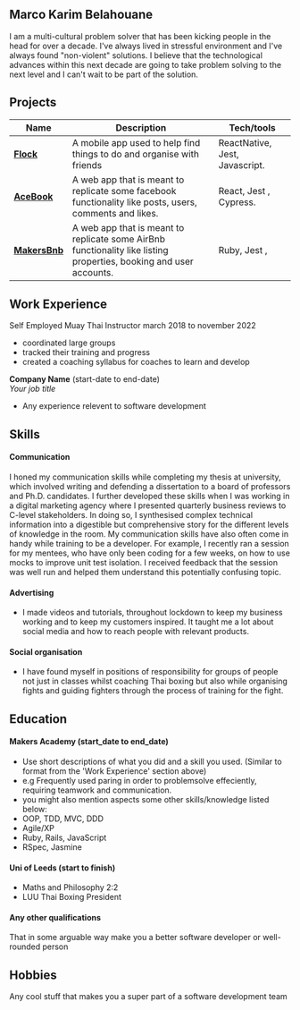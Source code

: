 ## Marco Karim Belahouane

I am a multi-cultural problem solver that has been kicking people in the head for over a decade. I've always lived in stressful environment and I've always found "non-violent" solutions. I believe that the technological advances within this next decade are going to take problem solving to the next level and I can't wait to be part of the solution.

## Projects

| Name                         | Description       | Tech/tools        |
| ---------------------------- | ----------------- | ----------------- |
| **[Flock](https://github.com/ev-th/Flock)**            | A mobile app used to help find things to do and organise with friends | ReactNative, Jest, Javascript. |
| **[AceBook](https://github.com/ev-th/acebook-fire)** | A web app that is meant to replicate some facebook functionality like posts, users, comments and likes. | React, Jest , Cypress. |
| **[MakersBnb](https://github.com/mkb93/Bnb)** | A web app that is meant to replicate some AirBnb functionality like listing properties, booking and user accounts. | Ruby, Jest ,

## Work Experience
Self Employed 
Muay Thai Instructor march 2018 to november 2022
- coordinated large groups
- tracked their training and progress
- created a coaching syllabus for coaches to learn and develop

**Company Name** (start-date to end-date)  
_Your job title_

- Any experience relevent to software development

## Skills

#### Communication
I honed my communication skills while completing my thesis at university, which involved writing and defending a dissertation to a board of professors and Ph.D. candidates. I further developed these skills when I was working in a digital marketing agency where I presented quarterly business reviews to C-level stakeholders. In doing so, I synthesised complex technical information into a digestible but comprehensive story for the different levels of knowledge in the room. My communication skills have also often come in handy while training to be a developer. For example, I recently ran a session for my mentees, who have only been coding for a few weeks, on how to use mocks to improve unit test isolation. I received feedback that the session was well run and helped them understand this potentially confusing topic.

#### Advertising

- I made videos and tutorials, throughout lockdown to keep my business working and to keep my customers inspired. It taught me a lot about social media and how to reach people with relevant products.

#### Social organisation
- I have found myself in positions of responsibility for groups of people not just in classes whilst coaching Thai boxing but also while organising fights and guiding fighters through the process of training for the fight. 

## Education

#### Makers Academy (start_date to end_date)
- Use short descriptions of what you did and a skill you used. (Similar to format from the 'Work Experience' section above)
- e.g Frequently used paring in order to problemsolve effeciently, requiring teamwork and communication.
- you might also mention aspects some other skills/knowledge listed below: 
- OOP, TDD, MVC, DDD
- Agile/XP
- Ruby, Rails, JavaScript
- RSpec, Jasmine

#### Uni of Leeds (start to finish)

- Maths and Philosophy 2:2
- LUU Thai Boxing President

#### Any other qualifications

That in some arguable way make you a better software developer or well-rounded person

## Hobbies

Any cool stuff that makes you a super part of a software development team
